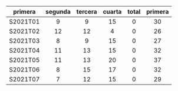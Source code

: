 |  primera  |  segunda  |  tercera  |  cuarta  |  total  |  primera  |
|:---------:|:---------:|:---------:|:--------:|:-------:|:---------:|
| S2021T01  |     9     |     9     |    15    |    0    |    30     |
| S2021T02  |    12     |    12     |    4     |    0    |    26     |
| S2021T03  |     8     |     9     |    15    |    0    |    27     |
| S2021T04  |    11     |    13     |    15    |    0    |    32     |
| S2021T05  |    11     |    13     |    20    |    0    |    37     |
| S2021T06  |     8     |    15     |    17    |    0    |    32     |
| S2021T07  |     7     |    12     |    15    |    0    |    29     |